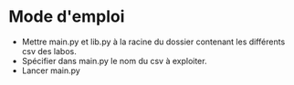 # Mode d'emploi
+ Mettre main.py et lib.py à la racine du dossier contenant les différents csv des labos.
+ Spécifier dans main.py le nom du csv à exploiter.
+ Lancer main.py
